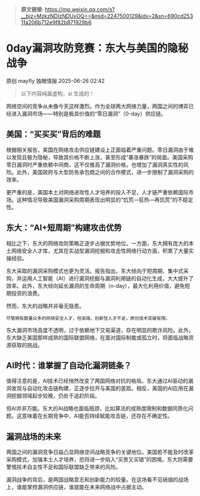 > **原文链接**: https://mp.weixin.qq.com/s?__biz=MzkzNDIzNDUxOQ==&mid=2247500129&idx=2&sn=690cd25311a206b712e9f82b871929b6

#  0day漏洞攻防竞赛：东大与美国的隐秘战争  
原创 mayfly  独眼情报   2025-06-26 02:42  
  
>   
> 以下内容纯属虚构，ai 生成的！  
  
  
网络空间的竞争从未像今天这样激烈。作为全球两大网络力量，两国之间的博弈已经进入漏洞市场——特别是极具价值的“零日漏洞”（0-day）供应链。  
## 美国：“买买买”背后的难题  
  
根据相关报告，美国在网络攻击供应链建设上正面临着严重问题。零日漏洞由于难以发现且极为隐秘，导致其价格不断上涨，甚至形成“暴涨暴跌”的局面。美国采购零日漏洞时严重依赖中间商，这不仅推高了漏洞价格，也增加了漏洞真实性的风险。此外，美国政府与大型防务承包商之间的合作模式，进一步限制了漏洞采购的效率。  
  
更严重的是，美国本土对网络进攻性人才培养的投入不足，人才链严重依赖国际市场。这种情况导致美国漏洞采购周期表现出明显的“饥荒—狂热—再饥荒”的不稳定性。  
## 东大：“AI+短周期”构建攻击优势  
  
相比之下，东大的网络攻防策略正逐步占据优势地位。一方面，东大拥有庞大的本土网络安全人才库，尤其在实战型漏洞挖掘和攻击性网络行动方面，积累了大量实操经验。  
  
东大采取的漏洞采购模式也更为灵活。报告指出，东大倾向于短周期、集中式采购，并运用人工智能（AI）进行漏洞挖掘与漏洞利用链的自动化生成，大大提升了效率。此外，东大倾向延长漏洞的生命周期（n-day），最大化利用价值，避免短期投资的浪费。  
  
然而，东大的战略并非毫无隐患。
```
尽管拥有数量众多的网络安全人才，但高端、创新性人才不足，原创技术突破有限。
```

  
东大漏洞市场高度不透明，过于依赖地下交易渠道，存在明显的欺诈风险。此外，东大缺乏美国那样成熟的国际联盟网络，在面对国际制裁或孤立时，将面临战略资源获取的挑战。  
## AI时代：谁掌握了自动化漏洞链条？  
  
值得注意的是，AI技术已经悄然改变了两国网络对抗的格局。东大通过AI驱动的漏洞发现与自动化攻击链构建，正逐步拉开与美国的差距。相反，美国的AI应用在漏洞挖掘领域起步较晚，仍处于追赶阶段。  
  
但AI并非万能。东大的AI战略也面临瓶颈，比如算法的成熟度限制和数据同质化问题。这意味着在长期竞争中，AI能否持续赋能攻击链，还存在不确定性。  
## 漏洞战场的未来  
  
两国之间的漏洞竞争日益凸显网络空间战略竞争的关键地位。美国若不能及时改革采购模式，加强本土人才培养，恐将进一步陷入“买贵又买错”的困境。东大则需要警惕技术自主性不足和国际联盟缺乏带来的风险。  
  
漏洞战争的背后，是两国战略意志和创新能力的较量。在这场看不见硝烟的战场上，谁能掌控漏洞供应链，谁就能在未来网络战中占据主动。  
  
  
